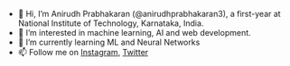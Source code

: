 - 👋 Hi, I’m Anirudh Prabhakaran (@anirudhprabhakaran3), a first-year at National Institute of Technology, Karnataka, India.
- 👀 I’m interested in machine learning, AI and web development.
- 🌱 I’m currently learning ML and Neural Networks
- 📫 Follow me on [Instagram](https://instagram.com/anirudhprabhakaran), [Twitter](https://twitter.com/anirudh23p)

<!---
anirudhprabhakaran3/anirudhprabhakaran3 is a ✨ special ✨ repository because its `README.md` (this file) appears on your GitHub profile.
You can click the Preview link to take a look at your changes.
--->
